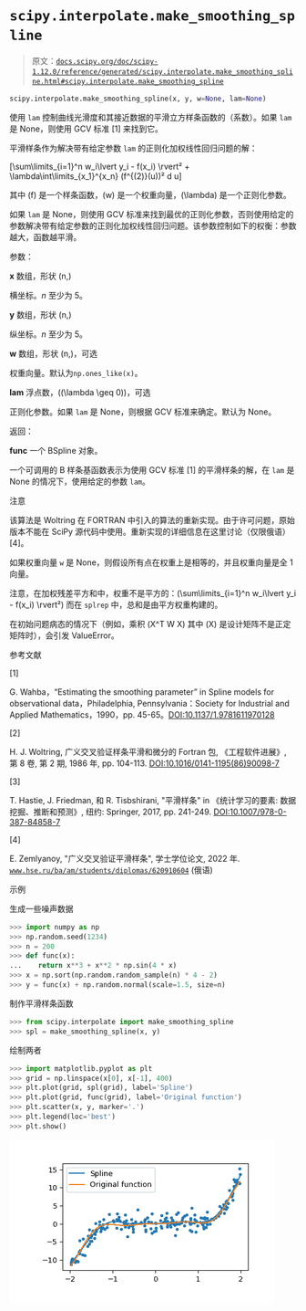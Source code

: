 # `scipy.interpolate.make_smoothing_spline`

> 原文：[`docs.scipy.org/doc/scipy-1.12.0/reference/generated/scipy.interpolate.make_smoothing_spline.html#scipy.interpolate.make_smoothing_spline`](https://docs.scipy.org/doc/scipy-1.12.0/reference/generated/scipy.interpolate.make_smoothing_spline.html#scipy.interpolate.make_smoothing_spline)

```py
scipy.interpolate.make_smoothing_spline(x, y, w=None, lam=None)
```

使用 `lam` 控制曲线光滑度和其接近数据的平滑立方样条函数的（系数）。如果 `lam` 是 None，则使用 GCV 标准 [1] 来找到它。

平滑样条作为解决带有给定参数 `lam` 的正则化加权线性回归问题的解：

\[\sum\limits_{i=1}^n w_i\lvert y_i - f(x_i) \rvert² + \lambda\int\limits_{x_1}^{x_n} (f^{(2)}(u))² d u\]

其中 \(f\) 是一个样条函数，\(w\) 是一个权重向量，\(\lambda\) 是一个正则化参数。

如果 `lam` 是 None，则使用 GCV 标准来找到最优的正则化参数，否则使用给定的参数解决带有给定参数的正则化加权线性回归问题。该参数控制如下的权衡：参数越大，函数越平滑。

参数：

**x** 数组，形状 (n,)

横坐标。*n* 至少为 5。

**y** 数组，形状 (n,)

纵坐标。*n* 至少为 5。

**w** 数组，形状 (n,)，可选

权重向量。默认为`np.ones_like(x)`。

**lam** 浮点数，(\(\lambda \geq 0\))，可选

正则化参数。如果 `lam` 是 None，则根据 GCV 标准来确定。默认为 None。

返回：

**func** 一个 BSpline 对象。

一个可调用的 B 样条基函数表示为使用 GCV 标准 [1] 的平滑样条的解，在 `lam` 是 None 的情况下，使用给定的参数 `lam`。

注意

该算法是 Woltring 在 FORTRAN 中引入的算法的重新实现。由于许可问题，原始版本不能在 SciPy 源代码中使用。重新实现的详细信息在这里讨论（仅限俄语）[4]。

如果权重向量 `w` 是 None，则假设所有点在权重上是相等的，并且权重向量是全 1 向量。

注意，在加权残差平方和中，权重不是平方的：\(\sum\limits_{i=1}^n w_i\lvert y_i - f(x_i) \rvert²\) 而在 `splrep` 中，总和是由平方权重构建的。

在初始问题病态的情况下（例如，乘积 \(X^T W X\) 其中 \(X\) 是设计矩阵不是正定矩阵时），会引发 ValueError。

参考文献

[1]

G. Wahba，“Estimating the smoothing parameter” in Spline models for observational data，Philadelphia, Pennsylvania：Society for Industrial and Applied Mathematics，1990，pp. 45-65。[DOI:10.1137/1.9781611970128](https://doi.org/10.1137/1.9781611970128)

[2]

H. J. Woltring, 广义交叉验证样条平滑和微分的 Fortran 包, 《工程软件进展》, 第 8 卷, 第 2 期, 1986 年, pp. 104-113. [DOI:10.1016/0141-1195(86)90098-7](https://doi.org/10.1016/0141-1195(86)90098-7)

[3]

T. Hastie, J. Friedman, 和 R. Tisbshirani, "平滑样条" in 《统计学习的要素: 数据挖掘、推断和预测》, 纽约: Springer, 2017, pp. 241-249. [DOI:10.1007/978-0-387-84858-7](https://doi.org/10.1007/978-0-387-84858-7)

[4]

E. Zemlyanoy, "广义交叉验证平滑样条", 学士学位论文, 2022 年. [`www.hse.ru/ba/am/students/diplomas/620910604`](https://www.hse.ru/ba/am/students/diplomas/620910604) (俄语)

示例

生成一些噪声数据

```py
>>> import numpy as np
>>> np.random.seed(1234)
>>> n = 200
>>> def func(x):
...    return x**3 + x**2 * np.sin(4 * x)
>>> x = np.sort(np.random.random_sample(n) * 4 - 2)
>>> y = func(x) + np.random.normal(scale=1.5, size=n) 
```

制作平滑样条函数

```py
>>> from scipy.interpolate import make_smoothing_spline
>>> spl = make_smoothing_spline(x, y) 
```

绘制两者

```py
>>> import matplotlib.pyplot as plt
>>> grid = np.linspace(x[0], x[-1], 400)
>>> plt.plot(grid, spl(grid), label='Spline')
>>> plt.plot(grid, func(grid), label='Original function')
>>> plt.scatter(x, y, marker='.')
>>> plt.legend(loc='best')
>>> plt.show() 
```

![../../_images/scipy-interpolate-make_smoothing_spline-1.png](img/9b271b21e5ee3b0c41f2143e2239d788.png)
